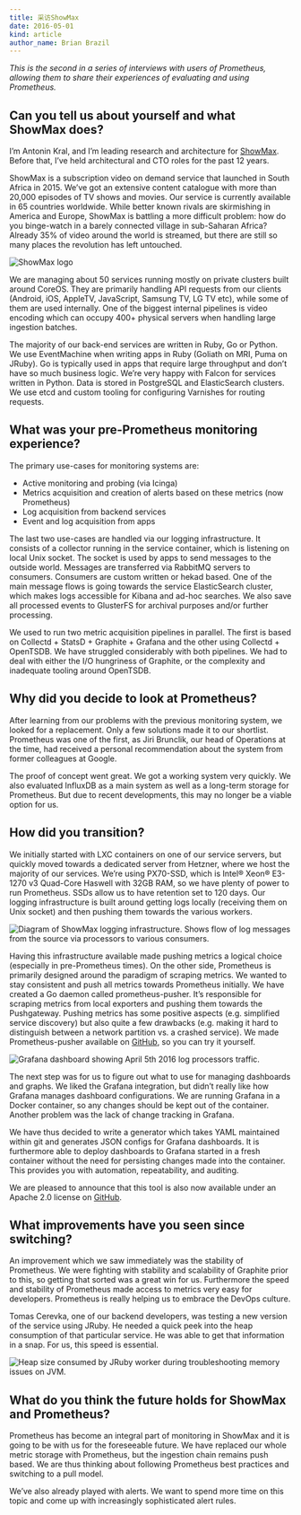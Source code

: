 ```yaml
---
title: 采访ShowMax
date: 2016-05-01
kind: article
author_name: Brian Brazil
---
```


_This is the second in a series of interviews with users of Prometheus, allowing
them to share their experiences of evaluating and using Prometheus._

## Can you tell us about yourself and what ShowMax does?

I’m Antonin Kral, and I’m leading research and architecture for
[ShowMax](http://www.showmax.com). Before that, I’ve held architectural and CTO
roles for the past 12 years.

ShowMax is a subscription video on demand service that launched in South Africa
in 2015. We’ve got an extensive content catalogue with more than 20,000
episodes of TV shows and movies. Our service is currently available in 65
countries worldwide. While better known rivals are skirmishing in America and
Europe, ShowMax is battling a more difficult problem: how do you binge-watch
in a barely connected village in sub-Saharan Africa? Already 35% of video
around the world is streamed, but there are still so many places the revolution
has left untouched.

![ShowMax logo](/assets/blog/2016-05-01/showmax-logo.png)

We are managing about 50 services running mostly on private clusters built
around CoreOS. They are primarily handling API requests from our clients
(Android, iOS, AppleTV, JavaScript, Samsung TV, LG TV etc), while some of them
are used internally. One of the biggest internal pipelines is video encoding
which can occupy 400+ physical servers when handling large ingestion batches.

The majority of our back-end services are written in Ruby, Go or Python. We use
EventMachine when writing apps in Ruby (Goliath on MRI, Puma on JRuby). Go is
typically used in apps that require large throughput and don’t have so much
business logic. We’re very happy with Falcon for services written in Python.
Data is stored in PostgreSQL and ElasticSearch clusters. We use etcd and custom
tooling for configuring Varnishes for routing requests.

<!-- more -->

## What was your pre-Prometheus monitoring experience?

The primary use-cases for monitoring systems are:

- Active monitoring and probing (via Icinga)
- Metrics acquisition and creation of alerts based on these metrics (now Prometheus)
- Log acquisition from backend services
- Event and log acquisition from apps

The last two use-cases are handled via our logging infrastructure. It consists
of a collector running in the service container, which is listening on local
Unix socket. The socket is used by apps to send messages to the outside world.
Messages are transferred via RabbitMQ servers to consumers. Consumers are
custom written or hekad based. One of the main message flows is going towards
the service ElasticSearch cluster, which makes logs accessible for Kibana and
ad-hoc searches. We also save all processed events to GlusterFS for archival
purposes and/or further processing.

We used to run two metric acquisition pipelines in parallel. The first is based
on Collectd + StatsD + Graphite + Grafana and the other using Collectd +
OpenTSDB. We have struggled considerably with both pipelines. We had to deal
with either the I/O hungriness of Graphite, or the complexity and inadequate
tooling around OpenTSDB.

## Why did you decide to look at Prometheus?

After learning from our problems with the previous monitoring system, we looked
for a replacement. Only a few solutions made it to our shortlist. Prometheus
was one of the first, as Jiri Brunclik, our head of Operations at the time, had
received a personal recommendation about the system from former colleagues at
Google.

The proof of concept went great. We got a working system very quickly. We also
evaluated InfluxDB as a main system as well as a long-term storage for
Prometheus. But due to recent developments, this may no longer be a viable
option for us.

## How did you transition?

We initially started with LXC containers on one of our service servers, but
quickly moved towards a dedicated server from Hetzner, where we host the
majority of our services. We’re using PX70-SSD, which is Intel® Xeon® E3-1270
v3 Quad-Core Haswell with 32GB RAM, so we have plenty of power to run
Prometheus. SSDs allow us to have retention set to 120 days. Our logging
infrastructure is built around getting logs locally (receiving them on Unix
socket) and then pushing them towards the various workers.

![Diagram of ShowMax logging infrastructure. Shows flow of log messages from the source via processors to various consumers.](/assets/blog/2016-05-01/Loggin_infrastructure.png)

Having this infrastructure available made pushing metrics a logical choice
(especially in pre-Prometheus times). On the other side, Prometheus is
primarily designed around the paradigm of scraping metrics. We wanted to stay
consistent and push all metrics towards Prometheus initially. We have created a
Go daemon called prometheus-pusher. It’s responsible for scraping metrics from
local exporters and pushing them towards the Pushgateway. Pushing metrics has
some positive aspects (e.g. simplified service discovery) but also quite a few
drawbacks (e.g. making it hard to distinguish between a network partition vs. a
crashed service). We made Prometheus-pusher available on
[GitHub](https://github.com/ShowMax/prometheus-pusher), so you can try it
yourself.

![Grafana dashboard showing April 5th 2016 log processors traffic.](/assets/blog/2016-05-01/log_processors.png)

The next step was for us to figure out what to use for managing dashboards and
graphs. We liked the Grafana integration, but didn’t really like how Grafana
manages dashboard configurations. We are running Grafana in a Docker
container, so any changes should be kept out of the container. Another problem
was the lack of change tracking in Grafana.

We have thus decided to write a generator which takes YAML maintained within
git and generates JSON configs for Grafana dashboards. It is furthermore able to
deploy dashboards to Grafana started in a fresh container without the need for
persisting changes made into the container. This provides you with automation,
repeatability, and auditing.

We are pleased to announce that this tool is also now available under an Apache
2.0 license on [GitHub](https://github.com/ShowMax/grafana-dashboards-generator).

## What improvements have you seen since switching?

An improvement which we saw immediately was the stability of Prometheus. We
were fighting with stability and scalability of Graphite prior to this, so
getting that sorted was a great win for us. Furthermore the speed and stability
of Prometheus made access to metrics very easy for developers. Prometheus is
really helping us to embrace the DevOps culture.

Tomas Cerevka, one of our backend developers, was testing a new version of the
service using JRuby. He needed a quick peek into the heap consumption of that
particular service. He was able to get that information in a snap. For us,
this speed is essential.

![Heap size consumed by JRuby worker during troubleshooting memory issues on JVM.](/assets/blog/2016-05-01/ui_fragments-heap-zoom.png)

## What do you think the future holds for ShowMax and Prometheus?

Prometheus has become an integral part of monitoring in ShowMax and it is going
to be with us for the foreseeable future. We have replaced our whole metric
storage with Prometheus, but the ingestion chain remains push based. We are
thus thinking about following Prometheus best practices and switching to a pull
model.

We’ve also already played with alerts. We want to spend more time on this topic
and come up with increasingly sophisticated alert rules.
